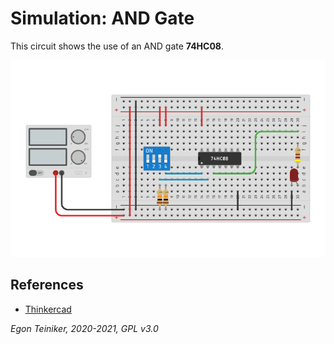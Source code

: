# Simulation: AND Gate

This circuit shows the use of an AND gate **74HC08**.

![AND Gate](and-gate.png)



## References
* [Thinkercad](https://www.tinkercad.com/things/4EFEN43apvx)

*Egon Teiniker, 2020-2021, GPL v3.0* 
